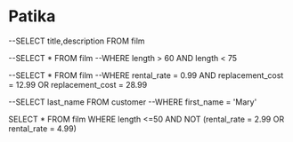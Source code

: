 # Patika
--SELECT title,description FROM film

--SELECT * FROM film
--WHERE length > 60 AND length < 75

--SELECT * FROM film
--WHERE rental_rate = 0.99 AND replacement_cost = 12.99 OR replacement_cost = 28.99

--SELECT last_name FROM customer
--WHERE first_name = 'Mary'

SELECT * FROM film
WHERE length <=50 AND NOT (rental_rate = 2.99 OR rental_rate = 4.99)
